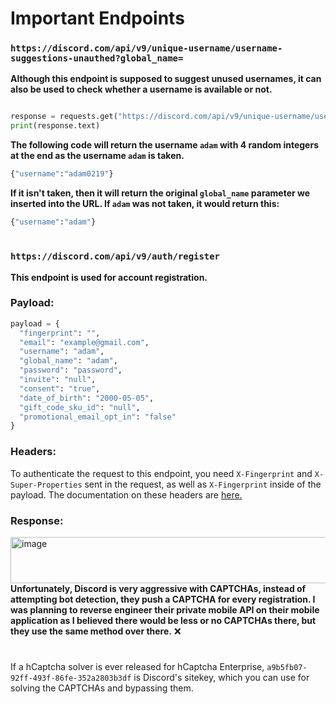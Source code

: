 # Important Endpoints



### `https://discord.com/api/v9/unique-username/username-suggestions-unauthed?global_name=` <br>
**Although this endpoint is supposed to suggest unused usernames, it can also be used to check whether a username is available or not.**


```py

response = requests.get("https://discord.com/api/v9/unique-username/username-suggestions-unauthed?global_name=adam")
print(response.text)
```
**The following code will return the username `adam` with 4 random integers at the end as the username `adam` is taken.**
```py
{"username":"adam0219"}
```
**If it isn't taken, then it will return the original `global_name` parameter we inserted into the URL. If `adam` was not taken, it would return this:**
```py
{"username":"adam"}
```
# 
### `https://discord.com/api/v9/auth/register` <br>
**This endpoint is used for account registration.**

### Payload:
```py
payload = {
  "fingerprint": "",
  "email": "example@gmail.com",
  "username": "adam",
  "global_name": "adam",
  "password": "password",
  "invite": "null",
  "consent": "true",
  "date_of_birth": "2000-05-05",
  "gift_code_sku_id": "null",
  "promotional_email_opt_in": "false"
}
```

### Headers:
To authenticate the request to this endpoint, you need `X-Fingerprint` and `X-Super-Properties` sent in the request, as well as `X-Fingerprint` inside of the payload. The documentation on these headers are [here.](https://github.com/AdamBankz/discord-reversed/tree/main/Signing%20Requests)

### Response:
<img width="1048" height="74" alt="image" src="https://github.com/user-attachments/assets/9701b9be-a71e-4f6f-bdac-750dbbb4757e" />  <br>
**Unfortunately, Discord is very aggressive with CAPTCHAs, instead of attempting bot detection, they push a CAPTCHA for every registration.
I was planning to reverse engineer their private mobile API on their mobile application as I believed there would be less or no CAPTCHAs there, but they use the same method over there.** ❌

# 
If a hCaptcha solver is ever released for hCaptcha Enterprise, `a9b5fb07-92ff-493f-86fe-352a2803b3df` is Discord's sitekey, which you can use for solving the CAPTCHAs and bypassing them.

